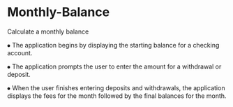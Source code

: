 # Monthly-Balance
Calculate a monthly balance

⦁    The application begins by displaying the starting balance for a checking account.

⦁    The application prompts the user to enter the amount for a withdrawal or deposit.

⦁    When the user finishes entering deposits and withdrawals, the application displays the fees for the month followed by the final balances for the month.
